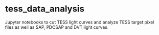 # tess_data_analysis

Jupyter notebooks to cut TESS light curves and analyze TESS target pixel files as well as SAP, PDCSAP and DVT light curves.
